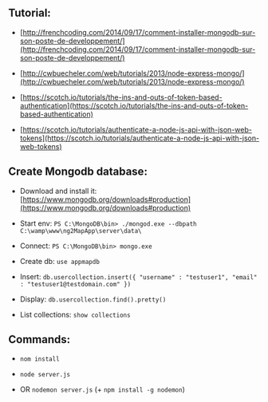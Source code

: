 

## Tutorial:

- [http://frenchcoding.com/2014/09/17/comment-installer-mongodb-sur-son-poste-de-developpement/](http://frenchcoding.com/2014/09/17/comment-installer-mongodb-sur-son-poste-de-developpement/)
- [http://cwbuecheler.com/web/tutorials/2013/node-express-mongo/](http://cwbuecheler.com/web/tutorials/2013/node-express-mongo/)

- [https://scotch.io/tutorials/the-ins-and-outs-of-token-based-authentication](https://scotch.io/tutorials/the-ins-and-outs-of-token-based-authentication)
- [https://scotch.io/tutorials/authenticate-a-node-js-api-with-json-web-tokens](https://scotch.io/tutorials/authenticate-a-node-js-api-with-json-web-tokens)


## Create Mongodb database:

- Download and install it: [https://www.mongodb.org/downloads#production](https://www.mongodb.org/downloads#production)

- Start env: `PS C:\MongoDB\bin> ./mongod.exe --dbpath C:\wamp\www\ng2MapApp\server\data\`

- Connect: `PS C:\MongoDB\bin> mongo.exe`
- Create db: `use appmapdb`
- Insert: `db.usercollection.insert({ "username" : "testuser1", "email" : "testuser1@testdomain.com" })`
- Display: `db.usercollection.find().pretty()`
- List collections: `show collections`

## Commands:

- `nom install`

- `node server.js`
- OR `nodemon server.js` (+ `npm install -g nodemon`)
